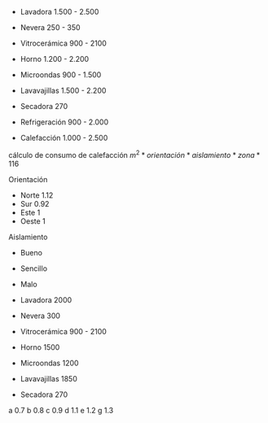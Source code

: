 - Lavadora 1.500 - 2.500
- Nevera 250 - 350
- Vitrocerámica 900 - 2100
- Horno 1.200 - 2.200
- Microondas 900 - 1.500
- Lavavajillas 1.500 - 2.200
- Secadora 270

- Refrigeración 900 - 2.000
- Calefacción 1.000 - 2.500

cálculo de consumo de calefacción 
$m^{2}*orientación*aislamiento*zona*116$

Orientación
- Norte 1.12
- Sur 0.92
- Este 1
- Oeste 1

Aislamiento
- Bueno
- Sencillo
- Malo



- Lavadora 2000
- Nevera 300
- Vitrocerámica 900 - 2100
- Horno 1500
- Microondas 1200
- Lavavajillas 1850
- Secadora 270

a 0.7
b 0.8
c 0.9
d 1.1
e 1.2
g 1.3
